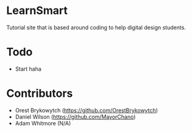 # LearnSmart
Tutorial site that is based around coding to help digital design students.

# Todo
 - Start haha

# Contributors
 - Orest Brykowytch (https://github.com/OrestBrykowytch)
 - Daniel Wilson (https://github.com/MayorChano)
 - Adam Whitmore (N/A)